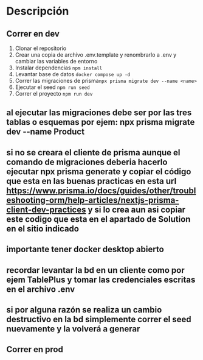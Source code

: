 # Descripción

## Correr en dev


1. Clonar el repositorio
2. Crear una copia de archivo .env.template y renombrarlo a .env y cambiar las variables de entorno
3. Instalar dependencias ```npm install```
4. Levantar base de datos ```docker compose up -d```
5. Correr las migraciones de prisma```npx prisma migrate dev --name <name>```
6. Ejecutar el seed ```npm run seed```
7. Correr el proyecto ```npm run dev```

## al ejecutar las migraciones debe ser por las tres tablas o esquemas por ejem: npx prisma migrate dev --name Product
## si no se creara el cliente de prisma aunque el comando de migraciones deberia hacerlo ejecutar npx prisma generate y copiar el código que esta en las buenas practicas en esta url https://www.prisma.io/docs/guides/other/troubleshooting-orm/help-articles/nextjs-prisma-client-dev-practices y si lo crea aun asi copiar este codigo que esta en el apartado de Solution en el sitio indicado
## importante tener docker desktop abierto
## recordar levantar la bd en un cliente como por ejem TablePlus y tomar las credenciales escritas en el archivo .env

## si por alguna razón se realiza un cambio destructivo en la bd  simplemente correr el seed nuevamente y la volverá a generar



## Correr en prod
